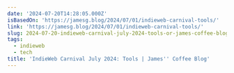 ```yaml
---
date: '2024-07-20T14:28:05.000Z'
isBasedOn: 'https://jamesg.blog/2024/07/01/indieweb-carnival-tools/'
link: 'https://jamesg.blog/2024/07/01/indieweb-carnival-tools/'
slug: 2024-07-20-indieweb-carnival-july-2024-tools-or-james-coffee-blog
tags:
  - indieweb
  - tech
title: 'IndieWeb Carnival July 2024: Tools | James'' Coffee Blog'
---
```

 
